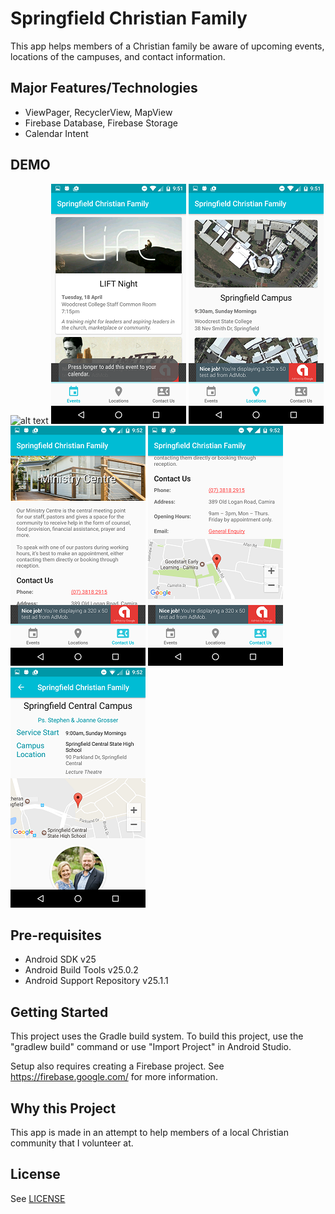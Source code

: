 # Springfield Christian Family

This app helps members of a Christian family be aware of upcoming events, locations of the campuses, and
contact information. 

Major Features/Technologies
--------------

- ViewPager, RecyclerView, MapView
- Firebase Database, Firebase Storage
- Calendar Intent

DEMO
--------------
![alt text](/demo/demo.gif)
![alt text](/demo/events.png)
![alt text](/demo/locations.png)
![alt text](/demo/contact1.png)
![alt text](/demo/contact2.png)
![alt text](/demo/location_detail.png)

Pre-requisites
--------------

- Android SDK v25
- Android Build Tools v25.0.2
- Android Support Repository v25.1.1

Getting Started
---------------

This project uses the Gradle build system. To build this project, use the
"gradlew build" command or use "Import Project" in Android Studio.

Setup also requires creating a Firebase project. See https://firebase.google.com/ for more information.

## Why this Project

This app is made in an attempt to help members of a local Christian community that I volunteer at. 

## License
See [LICENSE](LICENSE)
